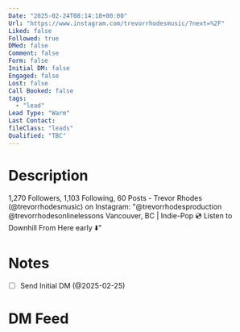 ```yaml
---
Date: "2025-02-24T08:14:18+00:00"
Url: "https://www.instagram.com/trevorrhodesmusic/?next=%2F"
Liked: false
Followed: true
DMed: false
Comment: false
Form: false
Initial DM: false
Engaged: false
Lost: false
Call Booked: false
tags:
  - "lead"
Lead Type: "Warm"
Last Contact:
fileClass: "leads"
Qualified: "TBC"
---
```

# Description
1,270 Followers, 1,103 Following, 60 Posts - Trevor Rhodes (@trevorrhodesmusic) on Instagram: "@trevorrhodesproduction @trevorrhodesonlinelessons 
Vancouver, BC | Indie-Pop 💿
Listen to Downhill From Here early ⬇️"
# Notes
- [ ] Send Initial DM (@2025-02-25)
# DM Feed